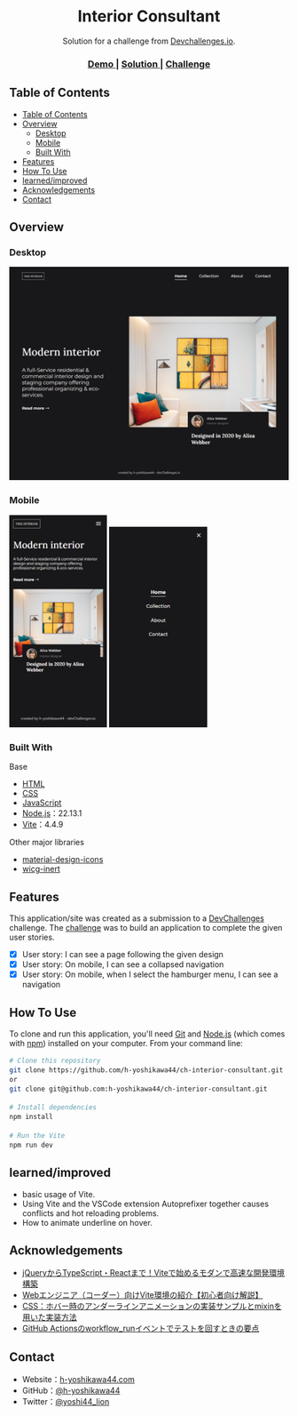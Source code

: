 <!-- Please update value in the {}  -->

<h1 align="center">Interior Consultant</h1>

<div align="center">
   Solution for a challenge from  <a href="http://legacy.devchallenges.io" target="_blank">Devchallenges.io</a>.
</div>

<div align="center">
  <h3>
    <a href="https://h-yoshikawa44.github.io/ch-interior-consultant/">
      Demo
    </a>
    <span> | </span>
    <a href="https://legacy.devchallenges.io/solutions/N7Gs8WCVYAbtkqWxomhL">
      Solution
    </a>
    <span> | </span>
    <a href="https://legacy.devchallenges.io/challenges/Jymh2b2FyebRTUljkNcb">
      Challenge
    </a>
  </h3>
</div>

<!-- TABLE OF CONTENTS -->

## Table of Contents

- [Table of Contents](#table-of-contents)
- [Overview](#overview)
  - [Desktop](#desktop)
  - [Mobile](#mobile)
  - [Built With](#built-with)
- [Features](#features)
- [How To Use](#how-to-use)
- [learned/improved](#learnedimproved)
- [Acknowledgements](#acknowledgements)
- [Contact](#contact)

<!-- OVERVIEW -->

## Overview

### Desktop

![overview - desktop](/screenshots/desktop.png)

### Mobile

<img src="/screenshots/mobile.png" alt="overview - mobile" width="35%">

<img src="/screenshots/mobile-menu.png" alt="overview - mobile menu" width="35%">

### Built With

<!-- This section should list any major frameworks that you built your project using. Here are a few examples.-->

Base
- [HTML](https://developer.mozilla.org/ja/docs/Web/HTML)
- [CSS](https://developer.mozilla.org/ja/docs/Web/CSS)
- [JavaScript](https://developer.mozilla.org/ja/docs/Web/JavaScript)
- [Node.js](https://nodejs.org/)：22.13.1
- [Vite](https://ja.vitejs.dev/)：4.4.9

Other major libraries
- [material-design-icons](https://google.github.io/material-design-icons/)
- [wicg-inert](https://github.com/WICG/inert)

## Features

<!-- List the features of your application or follow the template. Don't share the figma file here :) -->

This application/site was created as a submission to a [DevChallenges](https://legacy.devchallenges.io/challenges) challenge. The [challenge](https://legacy.devchallenges.io/challenges/Jymh2b2FyebRTUljkNcb) was to build an application to complete the given user stories.

- [x] User story: I can see a page following the given design
- [x] User story: On mobile, I can see a collapsed navigation
- [x] User story: On mobile, when I select the hamburger menu, I can see a navigation

## How To Use
To clone and run this application, you'll need [Git](https://git-scm.com/) and [Node.js](https://nodejs.org/en/download/) (which comes with [npm](https://www.npmjs.com/)) installed on your computer. From your command line:

```bash
# Clone this repository
git clone https://github.com/h-yoshikawa44/ch-interior-consultant.git
or
git clone git@github.com:h-yoshikawa44/ch-interior-consultant.git

# Install dependencies
npm install

# Run the Vite
npm run dev
```

## learned/improved

- basic usage of Vite.
- Using Vite and the VSCode extension Autoprefixer together causes conflicts and hot reloading problems.
- How to animate underline on hover.

## Acknowledgements

<!-- This section should list any articles or add-ons/plugins that helps you to complete the project. This is optional but it will help you in the future. For exmpale -->

- [jQueryからTypeScript・Reactまで！Viteで始めるモダンで高速な開発環境構築](https://ics.media/entry/210708/)
- [Webエンジニア（コーダー）向けVite環境の紹介【初心者向け解説】](https://flex-box.net/vite-for-coder/)
- [CSS：ホバー時のアンダーラインアニメーションの実装サンプルとmixinを用いた実装方法](https://www.nxworld.net/css-hover-underline-animation-examples-and-sass-mixin.html)
- [GitHub Actionsのworkflow_runイベントでテストを回すときの要点](https://blog.kengo-toda.jp/entry/2021/07/06/222400)

## Contact

- Website：[h-yoshikawa44.com](https://h-yoshikawa44.com)
- GitHub：[@h-yoshikawa44](https://github.com/h-yoshikawa44)
- Twitter：[@yoshi44_lion](https://twitter.com/yoshi44_lion)
